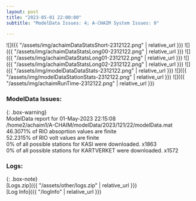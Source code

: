 ```yaml
---
layout: post
title: "2023-05-01 22:00:00"
subtitle: "ModelData Issues: 4; A-CHAIM System Issues: 0"

---
```


![]({{ "/assets/img/achaimDataStatsShort-2312122.png" | relative_url }})
![]({{ "/assets/img/achaimDataStatsLong00-2312122.png" | relative_url }})
![]({{ "/assets/img/achaimDataStatsLong01-2312122.png" | relative_url }})
![]({{ "/assets/img/achaimDataStatsLong02-2312122.png" | relative_url }})
![]({{ "/assets/img/modelDataDataStats-2312122.png" | relative_url }})
![]({{ "/assets/img/modelDataStationStats-2312122.png" | relative_url }})
![]({{ "/assets/img/achaimRunTime-2312122.png" | relative_url }})


### ModelData Issues:  
  
{: .box-warning}  
 ModelData report for 01-May-2023 22:15:08   
 /home2/achaim1/A-CHAIM/modelData/2023/121/22/modelData.mat   
 46.3071% of RIO absoprtion values are finite   
 52.2315% of RIO volt values are finite   
 0% of all possible stations for KASI were downloaded. x1863   
 0% of all possible stations for KARTVERKET were downloaded. x1572   
  


### Logs:  
  
{: .box-note}  
[Logs.zip]({{ "/assets/other/logs.zip" | relative_url }})  
[Log Info]({{ "/logInfo" | relative_url }})  
